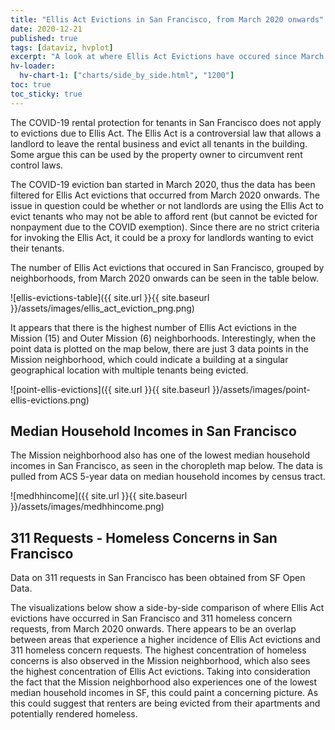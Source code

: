 ```yaml
---
title: "Ellis Act Evictions in San Francisco, from March 2020 onwards"
date: 2020-12-21
published: true
tags: [dataviz, hvplot]
excerpt: "A look at where Ellis Act Evictions have occured since March 2020"
hv-loader:
  hv-chart-1: ["charts/side_by_side.html", "1200"] 
toc: true
toc_sticky: true
---
```


The COVID-19 rental protection for tenants in San Francisco does not apply to evictions due to Ellis Act. The Ellis Act is a controversial law that allows a landlord to leave the rental business and evict all tenants in the building. Some argue this can be used by the property owner to circumvent rent control laws. 

The COVID-19 eviction ban started in March 2020, thus the data has been filtered for Ellis Act evictions that occurred from March 2020 onwards. The issue in question could be whether or not landlords are using the Ellis Act to evict tenants who may not be able to afford rent (but cannot be evicted for nonpayment due to the COVID exemption). Since there are no strict criteria for invoking the Ellis Act, it could be a proxy for landlords wanting to evict their tenants. 

The number of Ellis Act evictions that occured in San Francisco, grouped by neighborhoods, from March 2020 onwards can be seen in the table below. 

![ellis-evictions-table]({{ site.url }}{{ site.baseurl }}/assets/images/ellis_act_eviction_png.png)

It appears that there is the highest number of Ellis Act evictions in the Mission (15) and Outer Mission (6) neighborhoods. Interestingly, when the point data is plotted on the map below, there are just 3 data points in the Mission neighborhood, which could indicate a building at a singular geographical location  with multiple tenants being evicted.  

![point-ellis-evictions]({{ site.url }}{{ site.baseurl }}/assets/images/point-ellis-evictions.png)

## Median Household Incomes in San Francisco 

The Mission neighborhood also has one of the lowest median household incomes in San Francisco, as seen in the choropleth map below. The data is pulled from ACS 5-year data on median household incomes by census tract. 

![medhhincome]({{ site.url }}{{ site.baseurl }}/assets/images/medhhincome.png)

## 311 Requests - Homeless Concerns in San Francisco 

Data on 311 requests in San Francisco has been obtained from SF Open Data. 

The visualizations below show a side-by-side comparison of where Ellis Act evictions have occurred in San Francisco and 311 homeless concern requests, from March 2020 onwards. There appears to be an overlap between areas that experience a higher incidence of Ellis Act evictions and 311 homeless concern requests. The highest concentration of homeless concerns is also observed in the Mission neighborhood, which also sees the highest concentration of Ellis Act evictions. Taking into consideration the fact that the Mission neighborhood also experiences one of the lowest median household incomes in SF, this could paint a concerning picture. As this could suggest that renters are being evicted from their apartments and potentially rendered homeless.

<div id="hv-chart-1"></div>

